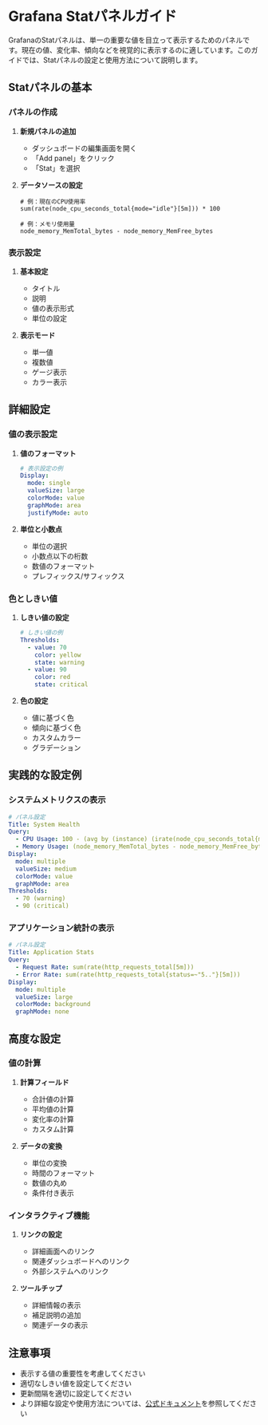 # Grafana Statパネルガイド

GrafanaのStatパネルは、単一の重要な値を目立って表示するためのパネルです。現在の値、変化率、傾向などを視覚的に表示するのに適しています。このガイドでは、Statパネルの設定と使用方法について説明します。

## Statパネルの基本

### パネルの作成

1. **新規パネルの追加**
   - ダッシュボードの編集画面を開く
   - 「Add panel」をクリック
   - 「Stat」を選択

2. **データソースの設定**
   ```promql
   # 例：現在のCPU使用率
   sum(rate(node_cpu_seconds_total{mode="idle"}[5m])) * 100
   
   # 例：メモリ使用量
   node_memory_MemTotal_bytes - node_memory_MemFree_bytes
   ```

### 表示設定

1. **基本設定**
   - タイトル
   - 説明
   - 値の表示形式
   - 単位の設定

2. **表示モード**
   - 単一値
   - 複数値
   - ゲージ表示
   - カラー表示

## 詳細設定

### 値の表示設定

1. **値のフォーマット**
   ```yaml
   # 表示設定の例
   Display:
     mode: single
     valueSize: large
     colorMode: value
     graphMode: area
     justifyMode: auto
   ```

2. **単位と小数点**
   - 単位の選択
   - 小数点以下の桁数
   - 数値のフォーマット
   - プレフィックス/サフィックス

### 色としきい値

1. **しきい値の設定**
   ```yaml
   # しきい値の例
   Thresholds:
     - value: 70
       color: yellow
       state: warning
     - value: 90
       color: red
       state: critical
   ```

2. **色の設定**
   - 値に基づく色
   - 傾向に基づく色
   - カスタムカラー
   - グラデーション

## 実践的な設定例

### システムメトリクスの表示

```yaml
# パネル設定
Title: System Health
Query: 
  - CPU Usage: 100 - (avg by (instance) (irate(node_cpu_seconds_total{mode="idle"}[5m])) * 100)
  - Memory Usage: (node_memory_MemTotal_bytes - node_memory_MemFree_bytes) / node_memory_MemTotal_bytes * 100
Display:
  mode: multiple
  valueSize: medium
  colorMode: value
  graphMode: area
Thresholds:
  - 70 (warning)
  - 90 (critical)
```

### アプリケーション統計の表示

```yaml
# パネル設定
Title: Application Stats
Query: 
  - Request Rate: sum(rate(http_requests_total[5m]))
  - Error Rate: sum(rate(http_requests_total{status=~"5.."}[5m]))
Display:
  mode: multiple
  valueSize: large
  colorMode: background
  graphMode: none
```

## 高度な設定

### 値の計算

1. **計算フィールド**
   - 合計値の計算
   - 平均値の計算
   - 変化率の計算
   - カスタム計算

2. **データの変換**
   - 単位の変換
   - 時間のフォーマット
   - 数値の丸め
   - 条件付き表示

### インタラクティブ機能

1. **リンクの設定**
   - 詳細画面へのリンク
   - 関連ダッシュボードへのリンク
   - 外部システムへのリンク

2. **ツールチップ**
   - 詳細情報の表示
   - 補足説明の追加
   - 関連データの表示

## 注意事項

- 表示する値の重要性を考慮してください
- 適切なしきい値を設定してください
- 更新間隔を適切に設定してください
- より詳細な設定や使用方法については、[公式ドキュメント](https://grafana.com/docs/grafana/latest/panels/visualizations/stat/)を参照してください 
